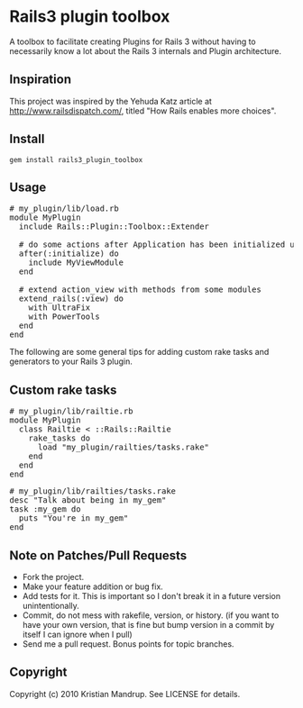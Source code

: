 # Rails3 plugin toolbox

A toolbox to facilitate creating Plugins for Rails 3 without having to necessarily know a lot about the Rails 3 internals and Plugin architecture. 

## Inspiration

This project was inspired by the Yehuda Katz article at http://www.railsdispatch.com/, titled "How Rails enables more choices".

## Install

<code>gem install rails3_plugin_toolbox</code>

## Usage

<pre>
# my_plugin/lib/load.rb
module MyPlugin
  include Rails::Plugin::Toolbox::Extender

  # do some actions after Application has been initialized using registered initializers
  after(:initialize) do
    include MyViewModule
  end

  # extend action_view with methods from some modules
  extend_rails(:view) do
    with UltraFix
    with PowerTools    
  end  
end  
</pre>

The following are some general tips for adding custom rake tasks and generators to your Rails 3 plugin.

## Custom rake tasks

<pre>
# my_plugin/lib/railtie.rb
module MyPlugin
  class Railtie < ::Rails::Railtie
    rake_tasks do
      load "my_plugin/railties/tasks.rake"    
    end
  end    
end
</pre>

<pre>
# my_plugin/lib/railties/tasks.rake
desc "Talk about being in my_gem"
task :my_gem do
  puts "You're in my_gem"
end     
</pre>


## Note on Patches/Pull Requests
 
* Fork the project.
* Make your feature addition or bug fix.
* Add tests for it. This is important so I don't break it in a
  future version unintentionally.
* Commit, do not mess with rakefile, version, or history.
  (if you want to have your own version, that is fine but bump version in a commit by itself I can ignore when I pull)
* Send me a pull request. Bonus points for topic branches.

## Copyright

Copyright (c) 2010 Kristian Mandrup. See LICENSE for details.
